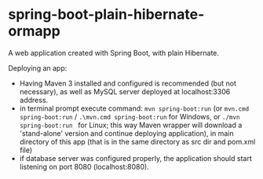 # spring-boot-plain-hibernate-ormapp
A web application created with Spring Boot, with plain Hibernate.

Deploying an app:
 - Having Maven 3 installed and configured is recommended (but not necessary), as well as MySQL server deployed at localhost:3306 address.
 - in terminal prompt execute command: ```mvn spring-boot:run``` (or ```mvn.cmd spring-boot:run``` / ```.\mvn.cmd spring-boot:run``` for Windows, or ```./mvn spring-boot:run ``` for Linux; this way Maven wrapper will download a 'stand-alone' version and continue deploying application), in main directory of this app (that is in the same directory as src dir and pom.xml file)
 - if database server was configured properly, the application should start listening on port 8080 (localhost:8080).
